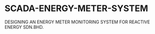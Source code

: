# SCADA-ENERGY-METER-SYSTEM
DESIGNING AN ENERGY METER MONITORING SYSTEM FOR REACTIVE ENERGY SDN.BHD.
